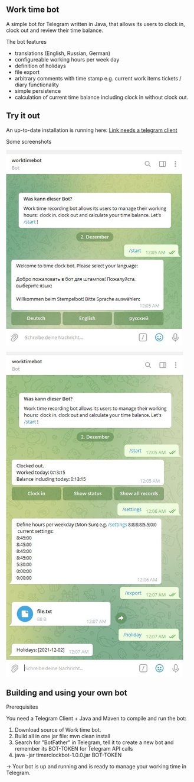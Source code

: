 Work time bot
-------------

A simple bot for Telegram written in Java, that allows its users to clock in, clock out and review their time balance.

The bot features
- translations (English, Russian, German)
- configureable working hours per week day
- definition of holidays
- file export
- arbitrary comments with time stamp e.g. current work items tickets / diary functionality
- simple persistence
- calculation of current time balance including clock in without clock out.

Try it out
----------

An up-to-date installation is running here: [Link needs a telegram client](http://t.me/worktimerecorderbot)

Some screenshots

![Screenshot 1](docs/1.jpg?raw=true "Screen 1")

![Screenshot 2](docs/2.jpg?raw=true "Screen 2")


Building and using your own bot
-------------------------------

Prerequisites

You need a Telegram Client + Java and Maven to compile and run the bot:

1) Download source of Work time bot.
2) Build all in one jar file:
    mvn clean install
3) Search for "BotFather" in Telegram, tell it to create a new bot and remember its BOT-TOKEN for Telegram API calls
4) java -jar timerclockbot-1.0.0.jar BOT-TOKEN

  -> Your bot is up and running and is ready to manage your working time in Telegram.
